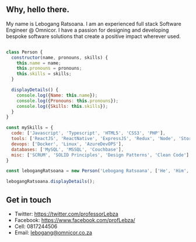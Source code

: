 ## Why, hello there.

My name is Lebogang Ratsoana. I am an experienced full stack Software Engineer @ Omnicor. I have a passion for designing and developing bespoke software solutions that create a positive impact wherever used. 

```Javascript

class Person {
  constructor(name, pronouns, skills) {
    this.name = name;
    this.pronouns = pronouns;
    this.skills = skills;
  }

  displayDetails() {
    console.log({Name: this.name});
    console.log({Pronouns: this.pronouns});
    console.log({Skills: this.skills});
  }
}

const mySkills = {
  code: ['Javascript', 'Typescript', 'HTML5', 'CSS3', 'PHP'],
  tools: ['ReactJS', 'ReactNative', 'ExpressJS', 'Redux', 'Node', 'Storybook', 'Styled-Components', 'Symfony Framework', 'RabbitMQ', 'Git'],
  devops: ['Docker', 'Linux', 'AzureDevOPS'],
  databases: ['MySQL', 'MSSQL', 'Couchbase'],
  misc: ['SCRUM', 'SOLID Principles', 'Design Patterns', 'Clean Code']
}

const lebogangRatsoana = new Person('Lebogang Ratsoana', ['He', 'Him', 'His'], mySkills);

lebogangRatsoana.displayDetails();
```
## Get in touch
- Twitter: https://twitter.com/professorLebza
- Facebook: https://www.facebook.com/profLebza/
- Cell: 0817244506
- Email: lebogang@omnicor.co.za

<!---
lebogang-omnicor/lebogang-omnicor is a ✨ special ✨ repository because its `README.md` (this file) appears on your GitHub profile.
You can click the Preview link to take a look at your changes.
--->
